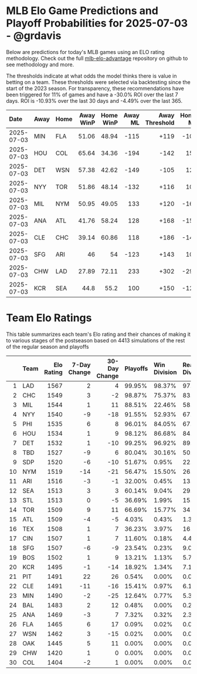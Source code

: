 # MLB Elo Game Predictions and Playoff Probabilities for 2025-07-03 - @grdavis
Below are predictions for today's MLB games using an ELO rating methodology. Check out the full [mlb-elo-advantage](https://github.com/grdavis/mlb-elo-advantage) repository on github to see methodology and more.

The thresholds indicate at what odds the model thinks there is value in betting on a team. These thresholds were selected via backtesting since the start of the 2023 season. For transparency, these recommendations have been triggered for 11% of games and have a -30.0% ROI over the last 7 days. ROI is -10.93% over the last 30 days and -4.49% over the last 365.

| Date       | Away   | Home   |   Away WinP |   Home WinP |   Away ML |   Away Threshold |   Home ML |   Home Threshold |
|:-----------|:-------|:-------|------------:|------------:|----------:|-----------------:|----------:|-----------------:|
| 2025-07-03 | MIN    | FLA    |       51.06 |       48.94 |      -115 |             +119 |      -106 |             +129 |
| 2025-07-03 | HOU    | COL    |       65.64 |       34.36 |      -194 |             -142 |       158 |             +226 |
| 2025-07-03 | DET    | WSN    |       57.38 |       42.62 |      -149 |             -105 |       123 |             +163 |
| 2025-07-03 | NYY    | TOR    |       51.86 |       48.14 |      -132 |             +116 |       108 |             +133 |
| 2025-07-03 | MIL    | NYM    |       50.95 |       49.05 |       133 |             +120 |      -163 |             +128 |
| 2025-07-03 | ANA    | ATL    |       41.76 |       58.24 |       128 |             +168 |      -156 |             -108 |
| 2025-07-03 | CLE    | CHC    |       39.14 |       60.86 |       118 |             +186 |      -144 |             -119 |
| 2025-07-03 | SFG    | ARI    |       46    |       54    |      -123 |             +143 |       101 |             +107 |
| 2025-07-03 | CHW    | LAD    |       27.89 |       72.11 |       233 |             +302 |      -295 |             -181 |
| 2025-07-03 | KCR    | SEA    |       44.8  |       55.2  |       100 |             +150 |      -122 |             +103 |

# Team Elo Ratings
This table summarizes each team's Elo rating and their chances of making it to various stages of the postseason based on 4413 simulations of the rest of the regular season and playoffs

|    | Team   |   Elo Rating |   7-Day Change |   30-Day Change | Playoffs   | Win Division   | Reach Div. Rd.   | Reach CS   | Reach WS   | Win WS   |
|---:|:-------|-------------:|---------------:|----------------:|:-----------|:---------------|:-----------------|:-----------|:-----------|:---------|
|  1 | LAD    |         1567 |              2 |               4 | 99.95%     | 98.37%         | 97.05%           | 61.50%     | 38.27%     | 25.65%   |
|  2 | CHC    |         1549 |              3 |              -2 | 98.87%     | 75.37%         | 83.53%           | 46.93%     | 24.04%     | 13.91%   |
|  3 | MIL    |         1544 |              1 |              11 | 88.51%     | 22.46%         | 58.28%           | 27.87%     | 13.21%     | 6.98%    |
|  4 | NYY    |         1540 |             -9 |             -18 | 91.55%     | 52.93%         | 67.85%           | 37.84%     | 21.39%     | 9.22%    |
|  5 | PHI    |         1535 |              6 |               8 | 96.01%     | 84.05%         | 67.89%           | 30.36%     | 12.58%     | 6.50%    |
|  6 | HOU    |         1534 |              1 |               9 | 98.12%     | 86.68%         | 84.21%           | 46.68%     | 24.34%     | 11.08%   |
|  7 | DET    |         1532 |              1 |             -10 | 99.25%     | 96.92%         | 89.37%           | 48.56%     | 25.67%     | 10.70%   |
|  8 | TBD    |         1527 |             -9 |               6 | 80.04%     | 30.16%         | 50.96%           | 24.61%     | 11.92%     | 4.87%    |
|  9 | SDP    |         1520 |             -6 |             -10 | 51.67%     | 0.95%          | 22.46%           | 8.25%      | 3.24%      | 1.29%    |
| 10 | NYM    |         1519 |            -14 |             -21 | 56.47%     | 15.50%         | 26.97%           | 9.81%      | 3.54%      | 1.59%    |
| 11 | ARI    |         1516 |             -3 |              -1 | 32.00%     | 0.45%          | 13.23%           | 4.87%      | 1.77%      | 0.91%    |
| 12 | SEA    |         1513 |              3 |               3 | 60.14%     | 9.04%          | 29.78%           | 12.28%     | 5.21%      | 2.08%    |
| 13 | STL    |         1513 |              0 |              -5 | 36.69%     | 1.99%          | 15.66%           | 5.48%      | 1.84%      | 0.84%    |
| 14 | TOR    |         1509 |              9 |              11 | 66.69%     | 15.77%         | 34.22%           | 13.44%     | 5.42%      | 1.90%    |
| 15 | ATL    |         1509 |             -4 |              -5 | 4.03%      | 0.43%          | 1.36%            | 0.52%      | 0.18%      | 0.09%    |
| 16 | TEX    |         1508 |              1 |               7 | 36.23%     | 3.97%          | 16.72%           | 6.75%      | 2.86%      | 0.91%    |
| 17 | CIN    |         1507 |              1 |               7 | 11.60%     | 0.18%          | 4.40%            | 1.43%      | 0.29%      | 0.07%    |
| 18 | SFG    |         1507 |             -6 |              -9 | 23.54%     | 0.23%          | 9.02%            | 2.95%      | 1.04%      | 0.39%    |
| 19 | BOS    |         1502 |              1 |               9 | 13.21%     | 1.13%          | 5.71%            | 2.04%      | 0.82%      | 0.29%    |
| 20 | KCR    |         1495 |             -1 |             -14 | 18.92%     | 1.34%          | 7.14%            | 2.61%      | 0.84%      | 0.25%    |
| 21 | PIT    |         1491 |             22 |              26 | 0.54%      | 0.00%          | 0.07%            | 0.02%      | 0.00%      | 0.00%    |
| 22 | CLE    |         1491 |            -11 |             -16 | 15.41%     | 0.97%          | 6.12%            | 2.58%      | 0.79%      | 0.20%    |
| 23 | MIN    |         1490 |             -2 |             -25 | 12.64%     | 0.77%          | 5.35%            | 1.88%      | 0.57%      | 0.25%    |
| 24 | BAL    |         1483 |              2 |              12 | 0.48%      | 0.00%          | 0.20%            | 0.09%      | 0.07%      | 0.02%    |
| 25 | ANA    |         1469 |             -3 |               7 | 7.32%      | 0.32%          | 2.38%            | 0.63%      | 0.11%      | 0.00%    |
| 26 | FLA    |         1465 |              6 |              17 | 0.09%      | 0.02%          | 0.07%            | 0.00%      | 0.00%      | 0.00%    |
| 27 | WSN    |         1462 |              3 |             -15 | 0.02%      | 0.00%          | 0.02%            | 0.00%      | 0.00%      | 0.00%    |
| 28 | OAK    |         1445 |              5 |              11 | 0.00%      | 0.00%          | 0.00%            | 0.00%      | 0.00%      | 0.00%    |
| 29 | CHW    |         1420 |              1 |               0 | 0.00%      | 0.00%          | 0.00%            | 0.00%      | 0.00%      | 0.00%    |
| 30 | COL    |         1404 |             -2 |               1 | 0.00%      | 0.00%          | 0.00%            | 0.00%      | 0.00%      | 0.00%    |